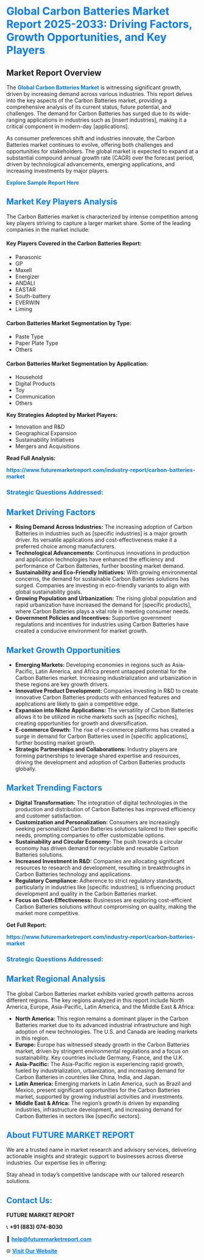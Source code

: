 <h1 style="color: #007BFF;">Global Carbon Batteries Market Report 2025-2033: Driving Factors, Growth Opportunities, and Key Players</h1>

<section id="overview">
<h2>Market Report Overview</h2>
<p>The <a href="https://www.futuremarketreport.com/industry-report/carbon-batteries-market" style="color: #007BFF; text-decoration: none;"><strong>Global Carbon Batteries Market</strong></a> is witnessing significant growth, driven by increasing demand across various industries. This report delves into the key aspects of the Carbon Batteries market, providing a comprehensive analysis of its current status, future potential, and challenges. The demand for Carbon Batteries has surged due to its wide-ranging applications in industries such as [insert industries], making it a critical component in modern-day [applications].</p>
<p>As consumer preferences shift and industries innovate, the Carbon Batteries market continues to evolve, offering both challenges and opportunities for stakeholders. The global market is expected to expand at a substantial compound annual growth rate (CAGR) over the forecast period, driven by technological advancements, emerging applications, and increasing investments by major players.</p>
</section>

<section id="overview">
<p><a href="https://www.futuremarketreport.com/request-sample/reportId=56090" style="color: #007BFF; text-decoration: none;"><strong>Explore Sample Report Here</strong></a></p>
</section>

<section id="key-players">
<h2 style="color: #007BFF;">Market Key Players Analysis</h2>
<p>The Carbon Batteries market is characterized by intense competition among key players striving to capture a larger market share. Some of the leading companies in the market include:</p>
<h4>Key Players Covered in the Carbon Batteries Report:</h4>
<ul><li>Panasonic</li><li>GP</li><li>Maxell</li><li>Energizer</li><li>ANDALI</li><li>EASTAR</li><li>South-battery</li><li>EVERWIN</li><li>Liming</li></ul>
<h4>Carbon Batteries Market Segmentation by Type:</h4>
<ul><li>Paste Type</li><li>Paper Plate Type</li><li>Others</li></ul>

<h4>Carbon Batteries Market Segmentation by Application:</h4>
<ul><li>Household</li><li>Digital Products</li><li>Toy</li><li>Communication</li><li>Others</li></ul>
<p><strong>Key Strategies Adopted by Market Players:</strong></p>
<ul>
<li>Innovation and R&D</li>
<li>Geographical Expansion</li>
<li>Sustainability Initiatives</li>
<li>Mergers and Acquisitions</li>
</ul>
</section>

<section>
<p><strong>Read Full Analysis: </strong></p><a href="https://www.futuremarketreport.com/industry-report/carbon-batteries-market" style="color: #007BFF; text-decoration: none;"><strong>https://www.futuremarketreport.com/industry-report/carbon-batteries-market</strong></a>
<h3 style="color: #007BFF;">Strategic Questions Addressed:</h3>
</section>

<section id="driving-factors">
<h2 style="color: #007BFF;">Market Driving Factors</h2>
<ul>
<li><strong>Rising Demand Across Industries:</strong> The increasing adoption of Carbon Batteries in industries such as [specific industries] is a major growth driver. Its versatile applications and cost-effectiveness make it a preferred choice among manufacturers.</li>
<li><strong>Technological Advancements:</strong> Continuous innovations in production and application technologies have enhanced the efficiency and performance of Carbon Batteries, further boosting market demand.</li>
<li><strong>Sustainability and Eco-Friendly Initiatives:</strong> With growing environmental concerns, the demand for sustainable Carbon Batteries solutions has surged. Companies are investing in eco-friendly variants to align with global sustainability goals.</li>
<li><strong>Growing Population and Urbanization:</strong> The rising global population and rapid urbanization have increased the demand for [specific products], where Carbon Batteries plays a vital role in meeting consumer needs.</li>
<li><strong>Government Policies and Incentives:</strong> Supportive government regulations and incentives for industries using Carbon Batteries have created a conducive environment for market growth.</li>
</ul>
</section>

<section id="growth-opportunities">
<h2 style="color: #007BFF;">Market Growth Opportunities</h2>
<ul>
<li><strong>Emerging Markets:</strong> Developing economies in regions such as Asia-Pacific, Latin America, and Africa present untapped potential for the Carbon Batteries market. Increasing industrialization and urbanization in these regions are key growth drivers.</li>
<li><strong>Innovative Product Development:</strong> Companies investing in R&D to create innovative Carbon Batteries products with enhanced features and applications are likely to gain a competitive edge.</li>
<li><strong>Expansion into Niche Applications:</strong> The versatility of Carbon Batteries allows it to be utilized in niche markets such as [specific niches], creating opportunities for growth and diversification.</li>
<li><strong>E-commerce Growth:</strong> The rise of e-commerce platforms has created a surge in demand for Carbon Batteries used in [specific applications], further boosting market growth.</li>
<li><strong>Strategic Partnerships and Collaborations:</strong> Industry players are forming partnerships to leverage shared expertise and resources, driving the development and adoption of Carbon Batteries products globally.</li>
</ul>
</section>

<section id="trending-factors">
<h2 style="color: #007BFF;">Market Trending Factors</h2>
<ul>
<li><strong>Digital Transformation:</strong> The integration of digital technologies in the production and distribution of Carbon Batteries has improved efficiency and customer satisfaction.</li>
<li><strong>Customization and Personalization:</strong> Consumers are increasingly seeking personalized Carbon Batteries solutions tailored to their specific needs, prompting companies to offer customizable options.</li>
<li><strong>Sustainability and Circular Economy:</strong> The push towards a circular economy has driven demand for recyclable and reusable Carbon Batteries solutions.</li>
<li><strong>Increased Investment in R&D:</strong> Companies are allocating significant resources to research and development, resulting in breakthroughs in Carbon Batteries technology and applications.</li>
<li><strong>Regulatory Compliance:</strong> Adherence to strict regulatory standards, particularly in industries like [specific industries], is influencing product development and quality in the Carbon Batteries market.</li>
<li><strong>Focus on Cost-Effectiveness:</strong> Businesses are exploring cost-efficient Carbon Batteries solutions without compromising on quality, making the market more competitive.</li>
</ul>
</section>

<section>
<p><strong>Get Full Report: </strong></p><a href="https://www.futuremarketreport.com/industry-report/carbon-batteries-market" style="color: #007BFF; text-decoration: none;"><strong>https://www.futuremarketreport.com/industry-report/carbon-batteries-market</strong></a>
<h3 style="color: #007BFF;">Strategic Questions Addressed:</h3>
</section>


<section id="regional-analysis">
<h2 style="color: #007BFF;">Market Regional Analysis</h2>
<p>The global Carbon Batteries market exhibits varied growth patterns across different regions. The key regions analyzed in this report include North America, Europe, Asia-Pacific, Latin America, and the Middle East & Africa:</p>
<ul>
<li><strong>North America:</strong> This region remains a dominant player in the Carbon Batteries market due to its advanced industrial infrastructure and high adoption of new technologies. The U.S. and Canada are leading markets in this region.</li>
<li><strong>Europe:</strong> Europe has witnessed steady growth in the Carbon Batteries market, driven by stringent environmental regulations and a focus on sustainability. Key countries include Germany, France, and the U.K.</li>
<li><strong>Asia-Pacific:</strong> The Asia-Pacific region is experiencing rapid growth, fueled by industrialization, urbanization, and increasing demand for Carbon Batteries in countries like China, India, and Japan.</li>
<li><strong>Latin America:</strong> Emerging markets in Latin America, such as Brazil and Mexico, present significant opportunities for the Carbon Batteries market, supported by growing industrial activities and investments.</li>
<li><strong>Middle East & Africa:</strong> The region’s growth is driven by expanding industries, infrastructure development, and increasing demand for Carbon Batteries in sectors like [specific sectors].</li>
</ul>
</section>

<footer>
<h2 style="color: #007BFF;">About FUTURE MARKET REPORT</h2>
<p>We are a trusted name in market research and advisory services, delivering actionable insights and strategic support to businesses across diverse industries. Our expertise lies in offering:</p>

<p>Stay ahead in today’s competitive landscape with our tailored research solutions.</p>

<h2 style="color: #007BFF;">Contact Us:</h2>
<p><strong>FUTURE MARKET REPORT</strong></p>
<p>📞 <strong>+91 (883) 074-8030</strong></p>
<p>📧 <strong><a href="mailto:help@futuremarketreport.com" style="color: #007BFF;">help@futuremarketreport.com</a></strong></p>
<p>🌐 <strong><a href="https://www.futuremarketreport.com/" style="color: #007BFF;">Visit Our Website</a></strong></p>
</footer>